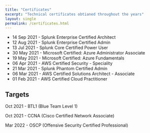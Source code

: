 ```yaml
---
title: "Certificates"
excerpt: "Technical certificates obtianed throughout the years"
layout: single
permalink: /certificates.html
---
```


- 14 Sep 2021 - Splunk Enterprise Certified Architect
- 12 Aug 2021 - Splunk Enterprise Certified Admin
- 13 Jul 2021 - Splunk Core Certified Power User
- 30 May 2021 - Microsoft Certified: Azure Administrator Associate
- 19 May 2021 - Microsoft Certified: Azure Fundamentals
- 06 Apr 2021 - AWS Certified Security - Speciality
- 21 Mar 2021 - Splunk Phantom Certified Admin
- 06 Mar 2021 - AWS Certified Solutions Architect - Associate
- 01 Feb 2021 - AWS Certified Cloud Practitioner

## Targets
Oct 2021 - BTL1 (Blue Team Level 1)

Oct 2021 - CCNA (Cisco Certified Network Associate)

Mar 2022 - OSCP (Offensive Security Certified Professional)
